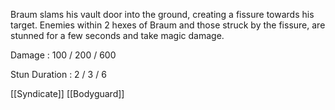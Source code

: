 Braum slams his vault door into the ground, creating a fissure towards his target. Enemies within 2 hexes of Braum and those struck by the fissure, are stunned for a few seconds and take magic damage.

Damage : 100 / 200 / 600

Stun Duration : 2 / 3 / 6

[[Syndicate]]
[[Bodyguard]]
